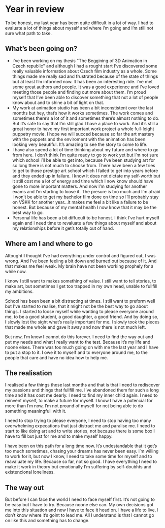 # Year in review 

To be honest, my last year has been quite difficult in a lot of way. I had to evaluate a lot of things about myself and where I’m going and I’m still not sure what path to take. 

## What’s been going on? 
- I’ve been working on my thesis "The Beggining of 3D Animation in Czech republic" and although I had a rought start I’ve discovered some really valuable information about Czech film industry as a whole. Some things made me really sad and frustrated because of the state of things but at least I’m informed now. It has been an interesting ride. I’ve met some great authors and people. It was a good experience and I’ve loved meeting those people and finding out more about them. I’m proud myself that I’ve been able to discover something that not a lot of people know about and to shine a bit of light on that.
- My work at animation studio has been a bit inconstistent over the last months but hey, that’s how it works sometimes. The work comes and sometimes there’s a lot of it and sometimes there’s almost nothing to do. But it’s safe to say that I’m still glad I have a place to work. And it’s still a great honor to have my first important work project a whole full-leight puppetry movie. I hope we will succed because so far the art mastery with the puppets and the enviroment with the animation has been looking very beautiful. It’s amazing to see the story to come to life.
- I have also spend a lot of time thinking about my future and where to go from here. I don’t think I’m quite ready to go to work yet but I’m not sure which school I’ll be able to get into, because I’ve been studying art for so long there is not much to choose from. There have been a few tries to get to those prestige art school which I failed to get into years before and they ended up in failure. I know it does not dictate my self-worth but it still cost me a lot of energy and time which I now know should have gone to more important matters. And now I’m studying for another exams and I’m starting to loose it. The presure is too much and I’m afraid I won’t be able to get my bachelor film done on time so I’ll probably stay on VŠKK for another year...It makes me feel a bit like a failure to be honest. But because of my mental health I now know that it may be the best way to go.
- Personal life has been a bit diffucult to be honest. I think I’ve hurt myself again and I need time to revaluate a few things about myself and about my relationships before it get’s totally out of hand. 

## Where am I and where to go
Altought I thought I’ve had everything under control and figured out, I was wrong. And I’ve been feeling a bit down and burned out because of it. And that makes me feel weak. My brain have not been working prophely for a while now. 

I know I still want to makes something of value. I still want to tell stories, to make art, but sometimes I get too trapped in my own head, unable to fullfill my ambitions. 

School has been been a bit distracting at times. I still want to preform well but I’ve started to realise, that it might not be the best way to go about things. I started to loose myself while wanting to please everyone around me, to be a good student, a good daughter, a good friend. And by doing so, I slowly lost the sight what’s really important for me. I slowly took the pieces that made me whole and gave it away and now there is not much left. 

But now, I’m know I cannot do this forever. I need to find the way out and put my needs and what I really want to the test. Because it’s my life and noone elses. There was too much going on with me the last year and I have to put a stop to it. I owe it to myself and to everyone around me, to the people that care and have no idea how to help me. 

## The realisation 

I realised a few things those last months and that is that I need to rediscover my passions and things that fullfill me. I’ve abandoned them for such a long time and it has cost me dearly. I need to find my inner child again. I need to reinvent myself, to make a future for myself. I know I have a potencial for more than I’m now, I’m not pround of myself for not being able to do something meaningfull with it. 

I need to stop trying to please everyone, I need to stop having too many overwhelming expecations that just distract me and paralise me. I need to start to like doing art and to write stories, not because there is some box I have to fill but just for me and to make myself happy. 

I have been on this path for a long time now. It’s undestandable that it get’s too much sometimes, chasing your dreams has never been easy. I’m willing to work for it, but now I know, I need to take some time for myself and to reavaluate my life. Because so far, not so good. I have everything I need to make it work in theory but emotionally I’m suffering by self-doubhts and existencional loneliness. 

## The way out 

But before I can face the world I need to face myself first. It’s not going to be easy but I have to try. Because noone else can. My own decisions got me into this situation and now I have to face it head on. I have a life to live. I don’t know where it’s goint to lead me. All I understand is that I cannot go on like this and something has to change. 


